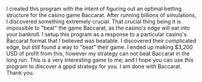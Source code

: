 I created this program with the intent of figuring out an optimal betting structure for the casino game Baccarat.
After running billions of simulations, I discovered something extremely crucial. That crucial thing being it is 
impossible to "beat" the game Baccarat, as the casino's edge will eat into your bankroll. I setup this program as
a response to a particular casino's Baccarat format that I believed was beatable. I discovered their complicated edge,
but still found a way to "beat" their game. I ended up making $3,200 USD of profit from this, however my strategy can 
not beat Baccarat in the long run. This is a very interesting game to me, and I hope you can use this program to discover 
a gppd strategy for you. I am done with Baccarat. Thank you.
